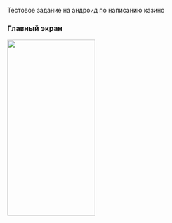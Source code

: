 Тестовое задание на андроид по написанию казино
### Главный экран
 <img src="https://github.com/user-attachments/assets/c9765ff4-0e7c-43e6-98a4-9587d3ae9b8b" width="200" height="400">

